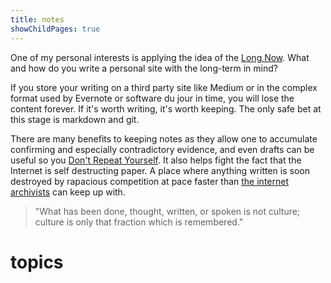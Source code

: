 ```yaml
---
title: notes
showChildPages: true
---
```


One of my personal interests is applying the idea of the [Long Now](https://en.wikipedia.org/wiki/Long_Now_Foundation). What and how do you write a personal site with the long-term in mind? 

If you store your writing on a third party site like Medium or in the complex format used by Evernote or software du jour in time, you will lose the content forever. If it's worth writing, it's worth keeping. The only safe bet at this stage is markdown and git.

There are many benefits to keeping notes as they allow one to accumulate confirming and especially contradictory evidence, and even drafts can be useful so you [Don't Repeat Yourself](https://en.wikipedia.org/wiki/Don%27t%20Repeat%20Yourself). It also helps fight the fact that the Internet is self destructing paper. A place where anything written is soon destroyed by rapacious competition at pace faster than [the internet archivists](https://www.archiveteam.org) can keep up with.

> "What has been done, thought, written, or spoken is not culture; culture is only that fraction which is remembered."

# topics

